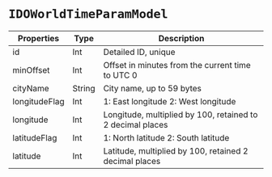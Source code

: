 # `IDOWorldTimeParamModel`

| Properties | Type | Description |
| ----------- | ------- | ------------ |
| id | Int | Detailed ID, unique | 
 | minOffset | Int | Offset in minutes from the current time to UTC 0 | 
 | cityName | String | City name, up to 59 bytes | 
| longitudeFlag | Int | 1: East longitude 2: West longitude |
| longitude | Int | Longitude, multiplied by 100, retained to 2 decimal places |
| latitudeFlag | Int | 1: North latitude 2: South latitude |
| latitude | Int | Latitude, multiplied by 100, retained 2 decimal places|
